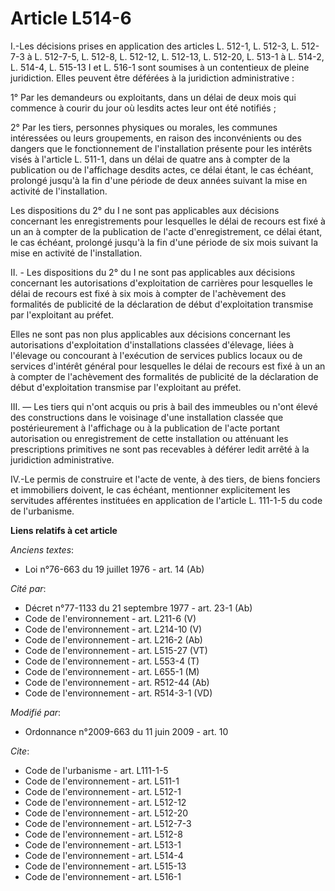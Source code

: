 # Article L514-6

I.-Les décisions prises en application des articles L. 512-1, L. 512-3, L. 512-7-3 à L. 512-7-5, L. 512-8, L. 512-12, L.
512-13, L. 512-20, L. 513-1 à L. 514-2, L. 514-4, L. 515-13 I et L. 516-1 sont soumises à un contentieux de pleine
juridiction. Elles peuvent être déférées à la juridiction administrative : 

1° Par les demandeurs ou exploitants, dans un délai de deux mois qui commence à courir du jour où lesdits actes leur ont été
notifiés ; 

2° Par les tiers, personnes physiques ou morales, les communes intéressées ou leurs groupements, en raison des inconvénients
ou des dangers que le fonctionnement de l'installation présente pour les intérêts visés à l'article L. 511-1, dans un délai
de quatre ans à compter de la publication ou de l'affichage desdits actes, ce délai étant, le cas échéant, prolongé jusqu'à
la fin d'une période de deux années suivant la mise en activité de l'installation. 

Les dispositions du 2° du I ne sont pas applicables aux décisions concernant les enregistrements pour lesquelles le délai de
recours est fixé à un an à compter de la publication de l'acte d'enregistrement, ce délai étant, le cas échéant, prolongé
jusqu'à la fin d'une période de six mois suivant la mise en activité de l'installation. 

II. - Les dispositions du 2° du I ne sont pas applicables aux décisions concernant les autorisations d'exploitation de
carrières pour lesquelles le délai de recours est fixé à six mois à compter de l'achèvement des formalités de publicité de la
déclaration de début d'exploitation transmise par l'exploitant au préfet.

Elles ne sont pas non plus applicables aux décisions concernant les autorisations d'exploitation d'installations classées
d'élevage, liées à l'élevage ou concourant à l'exécution de services publics locaux ou de services d'intérêt général pour
lesquelles le délai de recours est fixé à un an à compter de l'achèvement des formalités de publicité de la déclaration de
début d'exploitation transmise par l'exploitant au préfet. 

III. ― Les tiers qui n'ont acquis ou pris à bail des immeubles ou n'ont élevé des constructions dans le voisinage d'une
installation classée que postérieurement à l'affichage ou à la publication de l'acte portant autorisation ou enregistrement
de cette installation ou atténuant les prescriptions primitives ne sont pas recevables à déférer ledit arrêté à la
juridiction administrative. 

IV.-Le permis de construire et l'acte de vente, à des tiers, de biens fonciers et immobiliers doivent, le cas échéant,
mentionner explicitement les servitudes afférentes instituées en application de l'article L. 111-1-5 du code de l'urbanisme.

**Liens relatifs à cet article**

_Anciens textes_:

  - Loi n°76-663 du 19 juillet 1976 - art. 14 (Ab)

_Cité par_:

  - Décret n°77-1133 du 21 septembre 1977 - art. 23-1 (Ab)
  - Code de l'environnement - art. L211-6 (V)
  - Code de l'environnement - art. L214-10 (V)
  - Code de l'environnement - art. L216-2 (Ab)
  - Code de l'environnement - art. L515-27 (VT)
  - Code de l'environnement - art. L553-4 (T)
  - Code de l'environnement - art. L655-1 (M)
  - Code de l'environnement - art. R512-44 (Ab)
  - Code de l'environnement - art. R514-3-1 (VD)

_Modifié par_:

  - Ordonnance n°2009-663 du 11 juin 2009 - art. 10

_Cite_:

  - Code de l'urbanisme - art. L111-1-5
  - Code de l'environnement - art. L511-1
  - Code de l'environnement - art. L512-1
  - Code de l'environnement - art. L512-12
  - Code de l'environnement - art. L512-20
  - Code de l'environnement - art. L512-7-3
  - Code de l'environnement - art. L512-8
  - Code de l'environnement - art. L513-1
  - Code de l'environnement - art. L514-4
  - Code de l'environnement - art. L515-13
  - Code de l'environnement - art. L516-1

